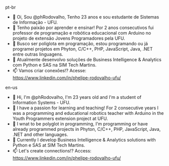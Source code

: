 pt-br
- 👋 Oi, Sou @phRodovalho, Tenho 23 anos e sou estudante de Sistemas de Informação - UFU.
- 👀 Tenho paixão por aprender e ensinar! Por 2 anos consecutivos fui professor de programação e robótica educacional com Arduino no projeto de extensão Jovens Programadores pela UFU.
- 🌱 Busco ser poliglota em programação, estou programando ou já programei projetos em Phyton, C/C++, PHP, JavaScript, Java, .NET entre outras linguagens.
- 💞️ Atualmente desenvolvo soluções de Business Intelligence & Analytics com Python e SAS na SIM Tech Martins. 
- 📫 Vamos criar conexões!? Acesse: https://www.linkedin.com/in/phelipe-rodovalho-ufu/

en-us
- 👋 Hi, I'm @phRodovalho, I'm 23 years old and I'm a student of Information Systems - UFU.
- 👀 I have a passion for learning and teaching! For 2 consecutive years I was a programming and educational robotics teacher with Arduino in the Youth Programmers extension project at UFU.
- 🌱 I wnat to be polyglot in programming, I'm programming or have already programmed projects in Phyton, C/C++, PHP, JavaScript, Java, .NET and other languages.
- 💞️ Currently I develop Business Intelligence & Analytics solutions with Python e SAS at SIM Tech Martins.
- 📫 Let's create connections!? Access: https://www.linkedin.com/in/phelipe-rodovalho-ufu/
<!---
phRodovalho/phRodovalho is a ✨ special ✨ repository because its `README.md` (this file) appears on your GitHub profile.
You can click the Preview link to take a look at your changes.
--->



